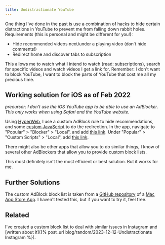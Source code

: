 ```yaml
---
title: Undistractionate YouTube
---
```

One thing I've done in the past is use a combination of hacks to hide certain distractions in YouTube to prevent me from falling down rabbit holes. Requirements (this is personal and might be different for you!):

- Hide recommended videos next/under a playing video (don't hide comments!)
- Redirect home and discover tabs to subscription

This allows me to watch what I intend to watch (read: subscriptions), search for specific videos and watch videos I get a link for. Remember: I don't want to block YouTube, I want to block the parts of YouTube that cost me all my precious time.

## Working solution for iOS as of Feb 2022
*precursor: I don't use the iOS YouTube app to be able to use an AdBlocker. This only works when using Safari and the YouTube website.*

Using [HyperWeb](https://hyperweb.app), I use a custom AdBlock rule to hide recommendations, and some [custom JavaScript](https://gist.github.com/riesentoaster/235f84394f045a4229aa0725ad7ffc3d) to do the redirection. In the app, navigate to "Popular" > "Blocker" > "Local", and add [this link](https://raw.githubusercontent.com/hadig/Focus-for-Youtube/master/focus4yt.txt). Under "Popular" > "Custom Scripts" > "Local", add [this link](https://gist.githubusercontent.com/riesentoaster/235f84394f045a4229aa0725ad7ffc3d/raw/66ff4d95ed424b920fdc3f6e7621d0962553eb73/youtube-redirect.js).

There might also be other apps that allow you to do similar things, I know of several other AdBlockers that allow you to provide custom block lists.

This most definitely isn't the most efficient or best solution. But it works for me.

## Further Solutions
The custom AdBlock block list is taken from a [GitHub repository](https://github.com/hadig/Focus-for-Youtube) of a [Mac App Store App](https://apps.apple.com/us/app/focus-for-youtube/id1514703160?mt=12). I haven't tested this, but if you want to try it, feel free.

## Related
I've created a custom block list to deal with similar issues in Instagram and [written about it]({% post_url blog/random/2023-12-12-Undistractionate Instagram %}).